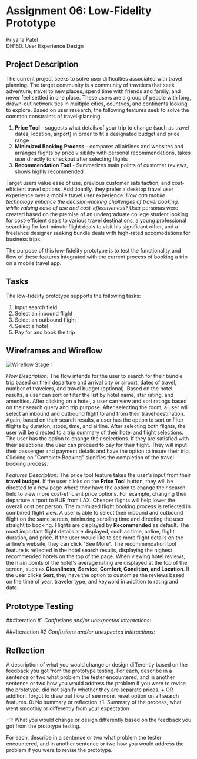 # Assignment 06: Low-Fidelity Prototype

Priyana Patel <br/>
DH150: User Experience Design 

## Project Description

The current project seeks to solve user difficulties associated with travel planning. The target community is a community of travelers that seek adventure, travel to new places, spend time with friends and family, and never feel settled in one place. These users are a group of people with long, drawn-out network ties in multiple cities, countries, and continents looking to explore. Based on user research, the following features seek to solve the common constraints of travel-planning.

1. **Price Tool** - suggests what details of your trip to change (such as travel dates, location, airport) in order to fit a designated budget and price range <br/>
2. **Minimized Booking Process** - compares all airlines and websites and arranges flights by price visibility with personal recommendations, takes user directly to checkout after selecting flights <br/>
3. **Recommendation Tool** - Summarizes main points of customer reviews, shows highly recommended

Target users value ease of use, previous customer satsifaction, and cost-efficient travel options. Additioanlly, they prefer a desktop travel user experience over a mobile travel user experience. *How can mobile technology enhance the decision-making challenges of travel booking, while valuing ease of use and cost-effectiveness?* User personas were created based on the premise of an undergraduate college student looking for cost-efficient deals to various travel destinations, a young professional searching for last-minute flight deals to visit his significant other, and a freelance designer seeking bundle deals with high-rated accomodations for business trips. 

The purpose of this low-fidelity prototype is to test the functionality and flow of these features integrated with the current process of booking a trip on a mobile travel app. 

## Tasks
The low-fidelity prototype supports the following tasks:
1. Input search field
2. Select an inbound flight
3. Select an outbound flight
4. Select a hotel
5. Pay for and book the trip 

## Wireframes and Wireflow
![Wireflow Stage 1](https://user-images.githubusercontent.com/59623155/74673232-b0520980-5163-11ea-8b9e-a3696b4758b9.jpg)

*Flow Description:* The flow intends for the user to search for their bundle trip based on their departure and arrival city or airport, dates of travel, number of travelers, and travel budget (optional). Based on the hotel results, a user can sort or filter the list by hotel name, star rating, and amenities. After clicking on a hotel, a user can view and sort ratings based on their search query and trip purpose. After selecting the room, a user will select an inbound and outbound flight to and from their travel destination. Again, based on their search results, a user has the option to sort or filter flights by duration, stops, time, and airline. After selecting both flights, the user will be directed to a trip summary of their hotel and flight selections. The user has the option to change their selections. If they are satisfied with their selections, the user can proceed to pay for their flight. They will input their passenger and payment details and have the option to insure their trip. Clicking on "Complete Booking" signifies the completion of the travel booking process.  

*Features Description:* The price tool feature takes the user's input from their **travel budget**. If the user clicks on the **Price Tool** button, they will be directed to a new page where they have the option to change their search field to view more cost-efficient price options. For example, changing their departure airport to BUR from LAX. Cheaper flights will help lower the overall cost per person. The minimized flight booking process is reflected in combined flight view. A user is able to select their inbound and outbound flight on the same screen, minimzing scrolling time and directing the user straight to booking. Flights are displayed by **Recommended** as default. The most important flight details are displayed, such as time, airline, flight duration, and price. If the user would like to see more flight details on the airline's website, they can click "See More". The recommendation tool feature is reflected in the hotel search results, displaying the highest recommended hotels on the top of the page. When viewing hotel reviews, the main points of the hotel's average rating are displayed at the top of the screen, such as **Cleanliness, Service, Comfort, Condition, and Location**. If the user clicks **Sort**, they have the option to customize the reviews based on the time of year, traveler type, and keyword in addition to rating and date. 

## Prototype Testing 
###Iteration #1
*Confusions and/or unexpected interactions:* 

###Iteraction #2
*Confusions and/or unexpected interactions:*

## Reflection 
A description of what you would change or design differently based on the feedback you got from the prototype testing. For each, describe in a sentence or two what problem the tester encountered, and in another sentence or two how you would address the problem if you were to revise the prototype. did not signify whether they are separate prices. + OR addition. forgot to draw out flow of see more. reset option on all search features. 
0: No summary or reflection 
+1: Summary of the process, what went smoothly or differently from your expectation

+1: What you would change or design differently based on the feedback you got from the prototype testing. 

For each, describe in a sentence or two what problem the tester encountered, and in another sentence or two how you would address the problem if you were to revise the prototype.


